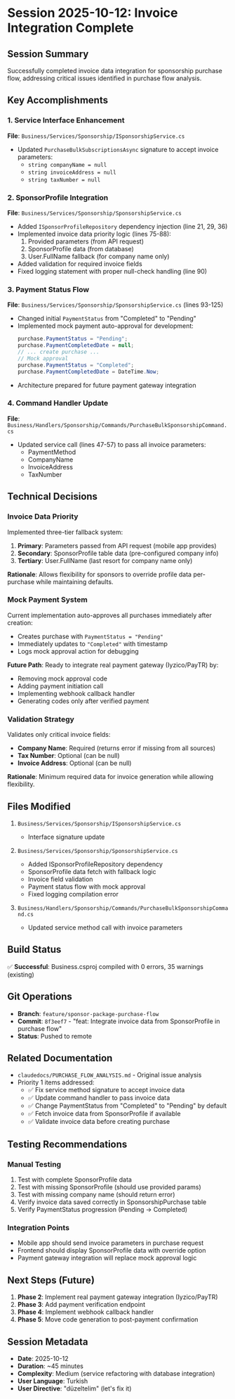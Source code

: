 # Session 2025-10-12: Invoice Integration Complete

## Session Summary
Successfully completed invoice data integration for sponsorship purchase flow, addressing critical issues identified in purchase flow analysis.

## Key Accomplishments

### 1. Service Interface Enhancement
**File**: `Business/Services/Sponsorship/ISponsorshipService.cs`
- Updated `PurchaseBulkSubscriptionsAsync` signature to accept invoice parameters:
  - `string companyName = null`
  - `string invoiceAddress = null`
  - `string taxNumber = null`

### 2. SponsorProfile Integration
**File**: `Business/Services/Sponsorship/SponsorshipService.cs`
- Added `ISponsorProfileRepository` dependency injection (line 21, 29, 36)
- Implemented invoice data priority logic (lines 75-88):
  1. Provided parameters (from API request)
  2. SponsorProfile data (from database)
  3. User.FullName fallback (for company name only)
- Added validation for required invoice fields
- Fixed logging statement with proper null-check handling (line 90)

### 3. Payment Status Flow
**File**: `Business/Services/Sponsorship/SponsorshipService.cs` (lines 93-125)
- Changed initial `PaymentStatus` from "Completed" to "Pending"
- Implemented mock payment auto-approval for development:
  ```csharp
  purchase.PaymentStatus = "Pending";
  purchase.PaymentCompletedDate = null;
  // ... create purchase ...
  // Mock approval
  purchase.PaymentStatus = "Completed";
  purchase.PaymentCompletedDate = DateTime.Now;
  ```
- Architecture prepared for future payment gateway integration

### 4. Command Handler Update
**File**: `Business/Handlers/Sponsorship/Commands/PurchaseBulkSponsorshipCommand.cs`
- Updated service call (lines 47-57) to pass all invoice parameters:
  - PaymentMethod
  - CompanyName
  - InvoiceAddress
  - TaxNumber

## Technical Decisions

### Invoice Data Priority
Implemented three-tier fallback system:
1. **Primary**: Parameters passed from API request (mobile app provides)
2. **Secondary**: SponsorProfile table data (pre-configured company info)
3. **Tertiary**: User.FullName (last resort for company name only)

**Rationale**: Allows flexibility for sponsors to override profile data per-purchase while maintaining defaults.

### Mock Payment System
Current implementation auto-approves all purchases immediately after creation:
- Creates purchase with `PaymentStatus = "Pending"`
- Immediately updates to `"Completed"` with timestamp
- Logs mock approval action for debugging

**Future Path**: Ready to integrate real payment gateway (Iyzico/PayTR) by:
- Removing mock approval code
- Adding payment initiation call
- Implementing webhook callback handler
- Generating codes only after verified payment

### Validation Strategy
Validates only critical invoice fields:
- **Company Name**: Required (returns error if missing from all sources)
- **Tax Number**: Optional (can be null)
- **Invoice Address**: Optional (can be null)

**Rationale**: Minimum required data for invoice generation while allowing flexibility.

## Files Modified

1. `Business/Services/Sponsorship/ISponsorshipService.cs`
   - Interface signature update

2. `Business/Services/Sponsorship/SponsorshipService.cs`
   - Added ISponsorProfileRepository dependency
   - SponsorProfile data fetch with fallback logic
   - Invoice field validation
   - Payment status flow with mock approval
   - Fixed logging compilation error

3. `Business/Handlers/Sponsorship/Commands/PurchaseBulkSponsorshipCommand.cs`
   - Updated service method call with invoice parameters

## Build Status
✅ **Successful**: Business.csproj compiled with 0 errors, 35 warnings (existing)

## Git Operations
- **Branch**: `feature/sponsor-package-purchase-flow`
- **Commit**: `8f3eef7` - "feat: Integrate invoice data from SponsorProfile in purchase flow"
- **Status**: Pushed to remote

## Related Documentation
- `claudedocs/PURCHASE_FLOW_ANALYSIS.md` - Original issue analysis
- Priority 1 items addressed:
  - ✅ Fix service method signature to accept invoice data
  - ✅ Update command handler to pass invoice data
  - ✅ Change PaymentStatus from "Completed" to "Pending" by default
  - ✅ Fetch invoice data from SponsorProfile if available
  - ✅ Validate invoice data before creating purchase

## Testing Recommendations

### Manual Testing
1. Test with complete SponsorProfile data
2. Test with missing SponsorProfile (should use provided params)
3. Test with missing company name (should return error)
4. Verify invoice data saved correctly in SponsorshipPurchase table
5. Verify PaymentStatus progression (Pending → Completed)

### Integration Points
- Mobile app should send invoice parameters in purchase request
- Frontend should display SponsorProfile data with override option
- Payment gateway integration will replace mock approval logic

## Next Steps (Future)
1. **Phase 2**: Implement real payment gateway integration (Iyzico/PayTR)
2. **Phase 3**: Add payment verification endpoint
3. **Phase 4**: Implement webhook callback handler
4. **Phase 5**: Move code generation to post-payment confirmation

## Session Metadata
- **Date**: 2025-10-12
- **Duration**: ~45 minutes
- **Complexity**: Medium (service refactoring with database integration)
- **User Language**: Turkish
- **User Directive**: "düzeltelim" (let's fix it)
